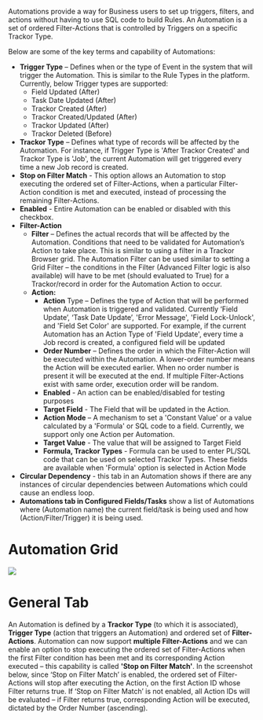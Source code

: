 Automations provide a way for Business users to set up triggers, filters, and actions without having to use SQL code to build Rules. An Automation is a set of ordered Filter-Actions that is controlled by Triggers on a specific Trackor Type.  

Below are some of the key terms and capability of Automations:

- **Trigger Type** – Defines when or the type of Event in the system that will trigger the Automation. This is similar to the Rule Types in the platform. Currently, below Trigger types are supported:
  - Field Updated (After)
  - Task Date Updated (After)
  - Trackor Created (After)
  - Trackor Created/Updated (After)
  - Trackor Updated (After)
  - Trackor Deleted (Before)
- **Trackor Type** – Defines what type of records will be affected by the Automation. For instance, if Trigger Type is 'After Trackor Created' and Trackor Type is 'Job', the current Automation will get triggered every time a new Job record is created.
- **Stop on Filter Match** - This option allows an Automation to stop executing the ordered set of Filter-Actions, when a particular Filter-Action condition is met and executed, instead of processing the remaining Filter-Actions.
- **Enabled** - Entire Automation can be enabled or disabled with this checkbox.
- **Filter-Action**
  - **Filter** – Defines the actual records that will be affected by the Automation. Conditions that need to be validated for Automation’s Action to take place. This is similar to using a filter in a Trackor Browser grid. The Automation Filter can be used similar to setting a Grid Filter – the conditions in the Filter (Advanced Filter logic is also available) will have to be met (should evaluated to True) for a Trackor/record in order for the Automation Action to occur.
  - **Action:**
    - **Action** Type – Defines the type of Action that will be performed when Automation is triggered and validated. Currently ‘Field Update’, ‘Task Date Update’, 'Error Message', 'Field Lock-Unlock', and 'Field Set Color' are supported. For example, if the current Automation has an Action Type of 'Field Update', every time a Job record is created, a configured field will be updated
    - **Order Number** – Defines the order in which the Filter-Action will be executed within the Automation. A lower-order number means the Action will be executed earlier. When no order number is present it will be executed at the end. If multiple Filter-Actions exist with same order, execution order will be random.
    - **Enabled** - An action can be enabled/disabled for testing purposes
    - **Target Field** - The Field that will be updated in the Action.
    - **Action Mode** – A mechanism to set a 'Constant Value' or a value calculated by a 'Formula' or SQL code to a field. Currently, we support only one Action per Automation.
    - **Target Value** - The value that will be assigned to Target Field
    - **Formula, Trackor Types** - Formula can be used to enter PL/SQL code that can be used on selected Trackor Types. These fields are available when 'Formula' option is selected in Action Mode
- **Circular Dependency** - this tab in an Automation shows if there are any instances of circular dependencies between Automations which could cause an endless loop.
- **Automations tab in Configured Fields/Tasks** show a list of Automations where (Automation name) the current field/task is being used and how (Action/Filter/Trigger) it is being used.

# Automation Grid ##


![](//master/image/automationGrid.png)


# General Tab #

An Automation is defined by a **Trackor Type** (to which it is associated), **Trigger Type** (action that triggers an Automation) and ordered set of **Filter-Actions**. Automation can now support **multiple Filter-Actions**  and we can enable an option to stop executing the ordered set of Filter-Actions when the first Filter condition has been met and its corresponding Action executed – this capability is called **'Stop on Filter Match'**.  In the screenshot below, since ‘Stop on Filter Match’ is enabled, the ordered set of Filter-Actions will stop after executing the Action, on the first Action ID whose Filter returns true. If ‘Stop on Filter Match’ is not enabled, all Action IDs will be evaluated – if Filter returns true, corresponding Action will be executed, dictated by the Order Number (ascending).
